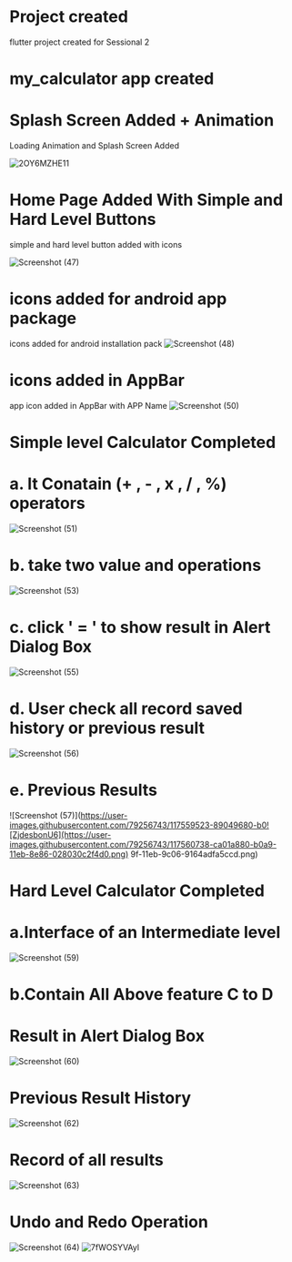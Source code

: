# Project created
flutter project created for Sessional 2

# my_calculator app created 

# Splash Screen Added + Animation
Loading Animation and Splash Screen Added

![2OY6MZHE11](https://user-images.githubusercontent.com/79256743/117533733-e1885500-b007-11eb-8bc2-b9df05997296.gif)

# Home Page Added With Simple and Hard Level Buttons
simple and hard level button added with icons

![Screenshot (47)](https://user-images.githubusercontent.com/79256743/117537021-dfc68d80-b017-11eb-9771-cd51f030329a.png)

# icons added for android app package 
icons added for android installation pack
![Screenshot (48)](https://user-images.githubusercontent.com/79256743/117559288-80ab5c00-b09d-11eb-8db7-2ddfed5af8d8.png)

# icons added in AppBar
app icon added in AppBar with APP Name
![Screenshot (50)](https://user-images.githubusercontent.com/79256743/117559312-a5073880-b09d-11eb-9d33-1e98abcc848e.png)

# Simple level Calculator Completed
# a. It Conatain (+ , - , x , / , %) operators
![Screenshot (51)](https://user-images.githubusercontent.com/79256743/117559326-cb2cd880-b09d-11eb-976e-102f1a3b8c70.png)
# b. take two value and operations
![Screenshot (53)](https://user-images.githubusercontent.com/79256743/117559372-28288e80-b09e-11eb-9379-4f695367e6be.png)
# c. click ' = ' to show result in Alert Dialog Box
![Screenshot (55)](https://user-images.githubusercontent.com/79256743/117559395-58702d00-b09e-11eb-8e19-9d33f53dbf39.png)
# d. User check all record saved history or previous result
![Screenshot (56)](https://user-images.githubusercontent.com/79256743/117559502-59ee2500-b09f-11eb-99b0-798386300dcb.png)
# e. Previous Results
![Screenshot (57)](https://user-images.githubusercontent.com/79256743/117559523-89049680-b0![ZjdesbonU6](https://user-images.githubusercontent.com/79256743/117560738-ca01a880-b0a9-11eb-8e86-028030c2f4d0.png)
9f-11eb-9c06-9164adfa5ccd.png)


# Hard Level Calculator Completed
# a.Interface of an Intermediate level
![Screenshot (59)](https://user-images.githubusercontent.com/79256743/117559787-b18d9000-b0a1-11eb-8203-89929f7f83f9.png)
# b.Contain All Above feature C to D
# Result in Alert Dialog Box
![Screenshot (60)](https://user-images.githubusercontent.com/79256743/117559811-deda3e00-b0a1-11eb-9938-451c39f0a1f5.png)
# Previous Result History
![Screenshot (62)](https://user-images.githubusercontent.com/79256743/117559840-15b05400-b0a2-11eb-84e3-5ed2f275e715.png)
# Record of all results
![Screenshot (63)](https://user-images.githubusercontent.com/79256743/117559892-92433280-b0a2-11eb-8b81-a54db5810203.png)

# Undo and Redo Operation
![Screenshot (64)](https://user-images.githubusercontent.com/79256743/117560832-a8ed8780-b0aa-11eb-86b4-4fcc1c16c519.png)
![7fWOSYVAyl](https://user-images.githubusercontent.com/79256743/117560836-b276ef80-b0aa-11eb-98e8-95e66609d766.gif)




 




